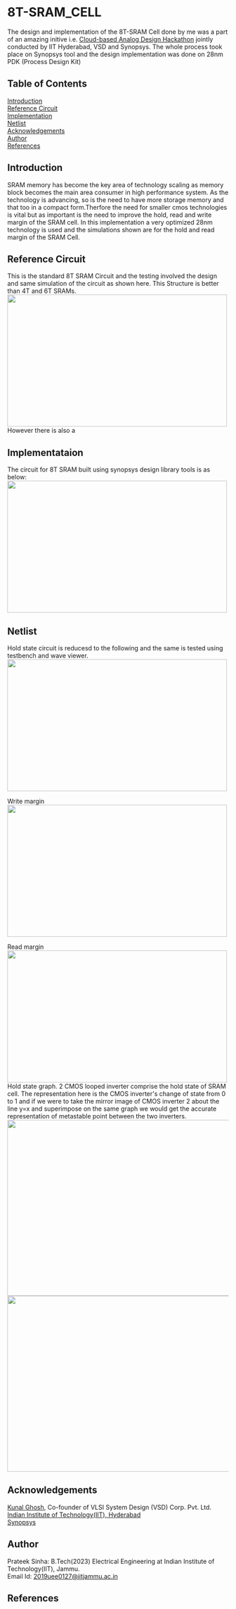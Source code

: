 # 8T-SRAM_CELL
The design and implementation of the 8T-SRAM Cell done by me was a part of an amazing initive i.e. [Cloud-based Analog Design Hackathon](https://www.iith.ac.in/events/2022/02/15/Cloud-Based-Analog-IC-Design-Hackathon/)  jointly conducted by IIT Hyderabad, VSD and Synopsys.
The whole process took place on Synopsys tool and the design implementation was done on 28nm PDK (Process Design Kit) 

## Table of Contents 
[Introduction](#introduction) <br />
[Reference Circuit](#reference-circuit) <br />
[Implementation](#implementataion)<br />
[Netlist](#netlist)<br />
[Acknowledgements](#acknowledgements) <br />
[Author](#author)<br/>
[References](#references)

## Introduction 
SRAM memory has become the key area of technology scaling as memory block becomes the main area consumer in high performance system. As the technology is advancing, so is the need to have more storage memory and that too in a compact form.Therfore the need for smaller cmos technologies is vital but as important is the need to improve the hold, read and write margin of the SRAM cell. In this implementation a very optimized 28nm technology is used and the simulations shown are for the hold and read margin of the SRAM Cell.
<br />
## Reference Circuit
This is the standard 8T SRAM Circuit and the testing involved the design and same simulation of the circuit as shown here. This Structure is better than 4T and 6T SRAMs.<br/>
<img src="https://user-images.githubusercontent.com/69366735/155393461-8fe70052-4a97-47a5-a378-e62cc267b580.png" width="500" height="300"/> <br/>
However there is also a 
## Implementataion
The circuit for 8T SRAM built using synopsys design library tools is as below:
<img src="https://user-images.githubusercontent.com/69366735/155392346-b4ab37cb-1efe-4d27-987c-2699c2fb1ff8.png" width="500" height="300"/> <br/>

## Netlist
Hold state circuit is reducesd to the following and the same is tested using testbench and wave viewer.
<img src="https://user-images.githubusercontent.com/69366735/155856296-29256613-a37d-4c8a-aefe-583ed7d2b33c.png" width="500" height="300"/>

Write margin<br/>
<img src="https://user-images.githubusercontent.com/69366735/155857395-68a800d0-0e9f-4efa-bbd4-9dadb0af6e67.png" width="500" height="300"/>

Read margin<br/>
<img src="https://user-images.githubusercontent.com/69366735/155857644-1e01d1dc-83c3-43c3-81d7-7f65158cb296.png" width="500" height="300"/>
<br/>
Hold state graph. 2 CMOS looped inverter comprise the hold state of SRAM cell. The representation here is the CMOS inverter's change of state from 0 to 1 and if we were to take the mirror image of CMOS inverter 2 about the line y=x and superimpose on the same graph we would get the accurate representation of metastable point between the two inverters.  
<img src="https://user-images.githubusercontent.com/69366735/155859682-9b723022-fd74-4e8e-a822-4d7f899eb450.png" width="600" height="400"/>
<br/>
<img src="https://user-images.githubusercontent.com/69366735/155859685-c4ef2d3d-571f-404a-aa66-f5e1eb2ccaba.png" width="600" height="400"/>




## Acknowledgements 
[Kunal Ghosh](https://github.com/kunalg123), Co-founder of VLSI System Design (VSD) Corp. Pvt. Ltd. <br />
[Indian Institute of Technology(IIT), Hyderabad](https://iith.ac.in/) <br />
[Synopsys](https://www.synopsys.com/)

## Author
Prateek Sinha: B.Tech(2023) Electrical Engineering at Indian Institute of Technology(IIT), Jammu. <br />
Email Id: 2019uee0127@iitjammu.ac.in

## References



